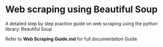# Web scraping using Beautiful Soup
A detailed step by step practice guide on web scraping using the python library: Beautiful Soup

Refer to **Web Scraping Guide.md** for full documentation Guide
